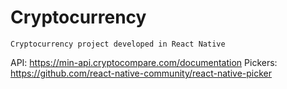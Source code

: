 # Cryptocurrency

    Cryptocurrency project developed in React Native

 API: https://min-api.cryptocompare.com/documentation
 Pickers: https://github.com/react-native-community/react-native-picker
